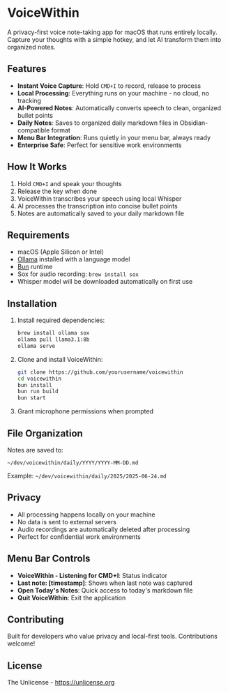 # VoiceWithin

A privacy-first voice note-taking app for macOS that runs entirely locally. Capture your thoughts with a simple hotkey, and let AI transform them into organized notes.

## Features

- **Instant Voice Capture**: Hold `CMD+I` to record, release to process
- **Local Processing**: Everything runs on your machine - no cloud, no tracking
- **AI-Powered Notes**: Automatically converts speech to clean, organized bullet points
- **Daily Notes**: Saves to organized daily markdown files in Obsidian-compatible format
- **Menu Bar Integration**: Runs quietly in your menu bar, always ready
- **Enterprise Safe**: Perfect for sensitive work environments

## How It Works

1. Hold `CMD+I` and speak your thoughts
2. Release the key when done
3. VoiceWithin transcribes your speech using local Whisper
4. AI processes the transcription into concise bullet points
5. Notes are automatically saved to your daily markdown file

## Requirements

- macOS (Apple Silicon or Intel)
- [Ollama](https://ollama.ai) installed with a language model
- [Bun](https://bun.sh) runtime
- Sox for audio recording: `brew install sox`
- Whisper model will be downloaded automatically on first use

## Installation

1. Install required dependencies:

   ```bash
   brew install ollama sox
   ollama pull llama3.1:8b
   ollama serve
   ```

2. Clone and install VoiceWithin:

   ```bash
   git clone https://github.com/yourusername/voicewithin
   cd voicewithin
   bun install
   bun run build
   bun start
   ```

3. Grant microphone permissions when prompted

## File Organization

Notes are saved to:

```
~/dev/voicewithin/daily/YYYY/YYYY-MM-DD.md
```

Example: `~/dev/voicewithin/daily/2025/2025-06-24.md`

## Privacy

- All processing happens locally on your machine
- No data is sent to external servers
- Audio recordings are automatically deleted after processing
- Perfect for confidential work environments

## Menu Bar Controls

- **VoiceWithin - Listening for CMD+I**: Status indicator
- **Last note: [timestamp]**: Shows when last note was captured
- **Open Today's Notes**: Quick access to today's markdown file
- **Quit VoiceWithin**: Exit the application

## Contributing

Built for developers who value privacy and local-first tools. Contributions welcome!

## License

The Unlicense - https://unlicense.org
